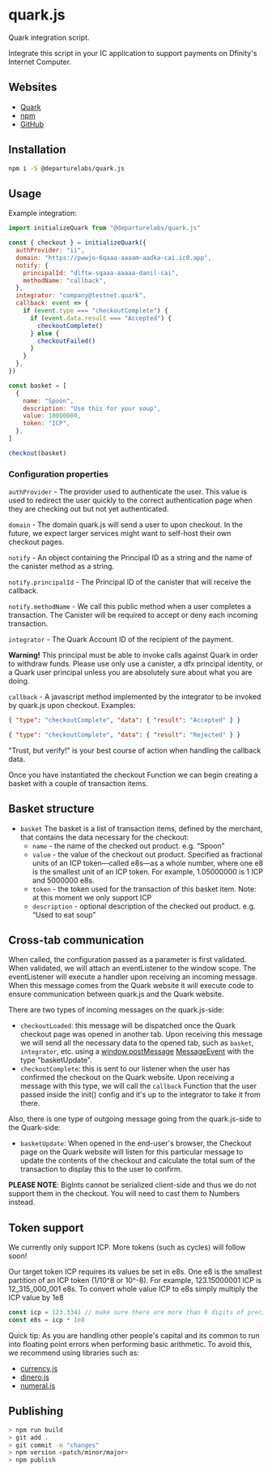 # quark.js

Quark integration script.

Integrate this script in your IC application to support payments on Dfinity's
Internet Computer.

## Websites

- [Quark](https://pwwjo-6qaaa-aaaam-aadka-cai.ic0.app/)
- [npm](https://www.npmjs.com/package/@departurelabs/quark.js)
- [GitHub](https://github.com/DepartureLabsIC/quark.js)

## Installation

```sh
npm i -S @departurelabs/quark.js
```

## Usage

Example integration:

```js
import initializeQuark from "@departurelabs/quark.js"

const { checkout } = initializeQuark({
  authProvider: "ii",
  domain: "https://pwwjo-6qaaa-aaaam-aadka-cai.ic0.app",
  notify: {
    principalId: "dlftw-sqaaa-aaaaa-danil-cai",
    methodName: "callback",
  },
  integrator: "company@testnet.quark",
  callback: event => {
    if (event.type === "checkoutComplete") {
      if (event.data.result === "Accepted") {
        checkoutComplete()
      } else {
        checkoutFailed()
      }
    }
  },
})

const basket = [
  {
    name: "Spoon",
    description: "Use this for your soup",
    value: 10000000,
    token: "ICP",
  },
]

checkout(basket)
```

### Configuration properties

`authProvider` - The provider used to authenticate the user. This value is used
to redirect the user quickly to the correct authentication page when they are
checking out but not yet authenticated.

`domain` - The domain quark.js will send a user to upon checkout. In the future,
we expect larger services might want to self-host their own checkout pages.

`notify` - An object containing the Principal ID as a string and the name of the
canister method as a string.

`notify.principalId` - The Principal ID of the canister that will receive the
callback.

`notify.methodName` - We call this public method when a user completes a
transaction. The Canister will be required to accept or deny each incoming
transaction.

`integrator` - The Quark Account ID of the recipient of the payment.

**Warning!** This principal must be able to invoke calls against Quark in order
to withdraw funds. Please use only use a canister, a dfx principal identity, or
a Quark user principal unless you are absolutely sure about what you are doing.

`callback` - A javascript method implemented by the integrator to be invoked by
quark.js upon checkout. Examples:

```json
{ "type": "checkoutComplete", "data": { "result": "Accepted" } }
```

```json
{ "type": "checkoutComplete", "data": { "result": "Rejected" } }
```

"Trust, but verify!" is your best course of action when handling the callback
data.

Once you have instantiated the checkout Function we can begin creating a basket
with a couple of transaction items.

## Basket structure

- `basket` The basket is a list of transaction items, defined by the merchant,
  that contains the data necessary for the checkout:
  - `name` - the name of the checked out product. e.g. “Spoon”
  - `value` - the value of the checkout out product. Specified as fractional
    units of an ICP token—called e8s—as a whole number, where one e8 is the
    smallest unit of an ICP token. For example, 1.05000000 is 1 ICP and 5000000
    e8s.
  - `token` - the token used for the transaction of this basket item. Note: at
    this moment we only support ICP
  - `description` - optional description of the checked out product. e.g. “Used
    to eat soup”

## Cross-tab communication

When called, the configuration passed as a parameter is first validated. When
validated, we will attach an eventListener to the window scope. The
eventListener will execute a handler upon receiving an incoming message. When
this message comes from the Quark website it will execute code to ensure
communication between quark.js and the Quark website.

There are two types of incoming messages on the quark.js-side:

- `checkoutLoaded`: this message will be dispatched once the Quark checkout page
  was opened in another tab. Upon receiving this message we will send all the
  necessary data to the opened tab, such as `basket`, `integrator`, etc. using a
  [window.postMessage](https://developer.mozilla.org/en-US/docs/Web/API/Window/postMessage)
  [MessageEvent](https://developer.mozilla.org/en-US/docs/Web/API/MessageEvent)
  with the type "basketUpdate".
- `checkoutComplete`: this is sent to our listener when the user has confirmed
  the checkout on the Quark website. Upon receiving a message with this type, we
  will call the `callback` Function that the user passed inside the init()
  config and it's up to the integrator to take it from there.

Also, there is one type of outgoing message going from the quark.js-side to the
Quark-side:

- `basketUpdate`: When opened in the end-user's browser, the Checkout page on
  the Quark website will listen for this particular message to update the
  contents of the checkout and calculate the total sum of the transaction to
  display this to the user to confirm.

**PLEASE NOTE**: BigInts cannot be serialized client-side and thus we do not
support them in the checkout. You will need to cast them to Numbers instead.

## Token support

We currently only support ICP. More tokens (such as cycles) will follow soon!

Our target token ICP requires its values be set in e8s. One e8 is the smallest
partition of an ICP token (1/10^8 or 10^-8). For example, 123.15000001 ICP is
12_315_000_001 e8s. To convert whole value ICP to e8s simply multiply the ICP
value by 1e8

```js
const icp = 123.3341 // make sure there are more than 8 digits of precision!!
const e8s = icp * 1e8
```

Quick tip: As you are handling other people's capital and its common to run into
floating point errors when performing basic arithmetic. To avoid this, we
recommend using libraries such as:

- [currency.js](https://currency.js.org/)
- [dinero.js](https://dinerojs.com/)
- [numeral.js](http://numeraljs.com/)

## Publishing

```sh
> npm run build
> git add .
> git commit -m "changes"
> npm version <patch/minor/major>
> npm publish
```
